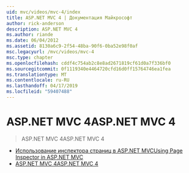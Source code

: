```yaml
---
uid: mvc/videos/mvc-4/index
title: ASP.NET MVC 4 | Документация Майкрософт
author: rick-anderson
description: ASP.NET MVC 4
ms.author: riande
ms.date: 06/04/2012
ms.assetid: 8130a6c9-2f54-48ba-90f6-0ba52e98f0af
msc.legacyurl: /mvc/videos/mvc-4
msc.type: chapter
ms.openlocfilehash: cddf4c754ab2c8e8ad2671819cf61d0a7f336bf0
ms.sourcegitcommit: 0f1119340e4464720cfd16d0ff15764746ea1fea
ms.translationtype: MT
ms.contentlocale: ru-RU
ms.lasthandoff: 04/17/2019
ms.locfileid: "59407488"
---
```

# <a name="aspnet-mvc-4"></a><span data-ttu-id="7bb8d-103">ASP.NET MVC 4</span><span class="sxs-lookup"><span data-stu-id="7bb8d-103">ASP.NET MVC 4</span></span>

> <span data-ttu-id="7bb8d-104">ASP.NET MVC 4</span><span class="sxs-lookup"><span data-stu-id="7bb8d-104">ASP.NET MVC 4</span></span>


- [<span data-ttu-id="7bb8d-105">Использование инспектора страниц в ASP.NET MVC</span><span class="sxs-lookup"><span data-stu-id="7bb8d-105">Using Page Inspector in ASP.NET MVC</span></span>](using-page-inspector-in-aspnet-mvc.md)
- [<span data-ttu-id="7bb8d-106">ASP.NET MVC 4</span><span class="sxs-lookup"><span data-stu-id="7bb8d-106">ASP.NET MVC 4</span></span>](aspnet-mvc-4.md)
